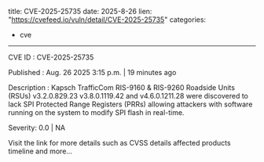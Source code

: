  
title: CVE-2025-25735
date: 2025-8-26
lien: "https://cvefeed.io/vuln/detail/CVE-2025-25735"
categories:
  - cve
---

CVE ID : CVE-2025-25735

Published :  Aug. 26
2025
3:15 p.m. | 19 minutes ago

Description : Kapsch TrafficCom RIS-9160 & RIS-9260 Roadside Units (RSUs) v3.2.0.829.23
v3.8.0.1119.42
and v4.6.0.1211.28 were discovered to lack SPI Protected Range Registers (PRRs)
allowing attackers with software running on the system to modify SPI flash in real-time.

Severity: 0.0 | NA

Visit the link for more details
such as CVSS details
affected products
timeline
and more...
